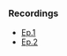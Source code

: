 ### Recordings
* [Ep.1](https://www.loom.com/share/a3ee0f35a04a47f1bc66c80f98348b6f)
* [Ep.2](https://www.loom.com/share/c59e98eef62e45bb96640c406a8cbf6b)
